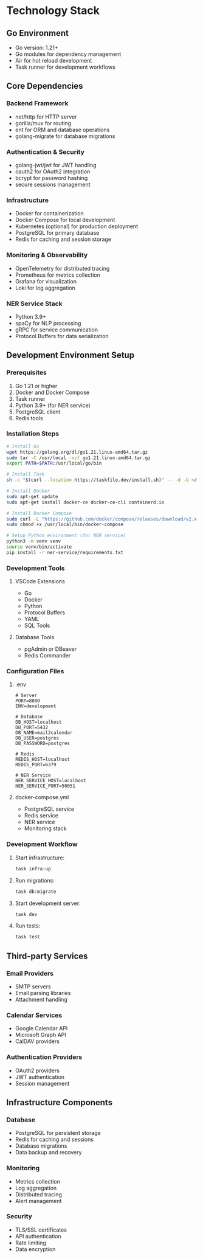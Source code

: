 # Technology Stack

## Go Environment
- Go version: 1.21+
- Go modules for dependency management
- Air for hot reload development
- Task runner for development workflows

## Core Dependencies

### Backend Framework
- net/http for HTTP server
- gorilla/mux for routing
- ent for ORM and database operations
- golang-migrate for database migrations

### Authentication & Security
- golang-jwt/jwt for JWT handling
- oauth2 for OAuth2 integration
- bcrypt for password hashing
- secure sessions management

### Infrastructure
- Docker for containerization
- Docker Compose for local development
- Kubernetes (optional) for production deployment
- PostgreSQL for primary database
- Redis for caching and session storage

### Monitoring & Observability
- OpenTelemetry for distributed tracing
- Prometheus for metrics collection
- Grafana for visualization
- Loki for log aggregation

### NER Service Stack
- Python 3.9+
- spaCy for NLP processing
- gRPC for service communication
- Protocol Buffers for data serialization

## Development Environment Setup

### Prerequisites
1. Go 1.21 or higher
2. Docker and Docker Compose
3. Task runner
4. Python 3.9+ (for NER service)
5. PostgreSQL client
6. Redis tools

### Installation Steps
```bash
# Install Go
wget https://golang.org/dl/go1.21.linux-amd64.tar.gz
sudo tar -C /usr/local -xzf go1.21.linux-amd64.tar.gz
export PATH=$PATH:/usr/local/go/bin

# Install Task
sh -c "$(curl --location https://taskfile.dev/install.sh)" -- -d -b ~/.local/bin

# Install Docker
sudo apt-get update
sudo apt-get install docker-ce docker-ce-cli containerd.io

# Install Docker Compose
sudo curl -L "https://github.com/docker/compose/releases/download/v2.x.x/docker-compose-$(uname -s)-$(uname -m)" -o /usr/local/bin/docker-compose
sudo chmod +x /usr/local/bin/docker-compose

# Setup Python environment (for NER service)
python3 -m venv venv
source venv/bin/activate
pip install -r ner-service/requirements.txt
```

### Development Tools
1. VSCode Extensions
   - Go
   - Docker
   - Python
   - Protocol Buffers
   - YAML
   - SQL Tools

2. Database Tools
   - pgAdmin or DBeaver
   - Redis Commander

### Configuration Files
1. .env
   ```
   # Server
   PORT=8080
   ENV=development
   
   # Database
   DB_HOST=localhost
   DB_PORT=5432
   DB_NAME=mail2calendar
   DB_USER=postgres
   DB_PASSWORD=postgres
   
   # Redis
   REDIS_HOST=localhost
   REDIS_PORT=6379
   
   # NER Service
   NER_SERVICE_HOST=localhost
   NER_SERVICE_PORT=50051
   ```

2. docker-compose.yml
   - PostgreSQL service
   - Redis service
   - NER service
   - Monitoring stack

### Development Workflow
1. Start infrastructure:
   ```bash
   task infra:up
   ```

2. Run migrations:
   ```bash
   task db:migrate
   ```

3. Start development server:
   ```bash
   task dev
   ```

4. Run tests:
   ```bash
   task test
   ```

## Third-party Services

### Email Providers
- SMTP servers
- Email parsing libraries
- Attachment handling

### Calendar Services
- Google Calendar API
- Microsoft Graph API
- CalDAV providers

### Authentication Providers
- OAuth2 providers
- JWT authentication
- Session management

## Infrastructure Components

### Database
- PostgreSQL for persistent storage
- Redis for caching and sessions
- Database migrations
- Data backup and recovery

### Monitoring
- Metrics collection
- Log aggregation
- Distributed tracing
- Alert management

### Security
- TLS/SSL certificates
- API authentication
- Rate limiting
- Data encryption